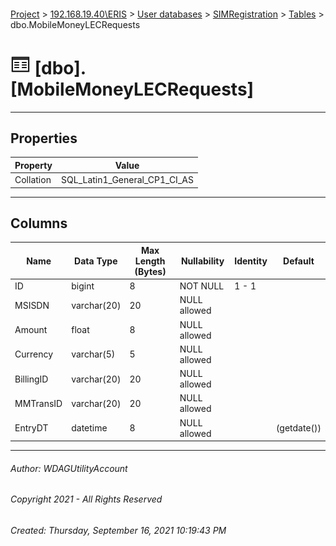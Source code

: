 #### 

[Project](../../../../index.md) > [192.168.19.40\\ERIS](../../../index.md) > [User databases](../../index.md) > [SIMRegistration](../index.md) > [Tables](Tables.md) > dbo.MobileMoneyLECRequests

# ![Tables](../../../../Images/Table32.png) [dbo].[MobileMoneyLECRequests]

---

## <a name="#properties"></a>Properties

| Property | Value |
|---|---|
| Collation | SQL_Latin1_General_CP1_CI_AS |


---

## <a name="#columns"></a>Columns

| Name | Data Type | Max Length (Bytes) | Nullability | Identity | Default |
|---|---|---|---|---|---|
| ID | bigint | 8 | NOT NULL | 1 - 1 |  |
| MSISDN | varchar(20) | 20 | NULL allowed |  |  |
| Amount | float | 8 | NULL allowed |  |  |
| Currency | varchar(5) | 5 | NULL allowed |  |  |
| BillingID | varchar(20) | 20 | NULL allowed |  |  |
| MMTransID | varchar(20) | 20 | NULL allowed |  |  |
| EntryDT | datetime | 8 | NULL allowed |  | (getdate()) |


---

###### Author:  WDAGUtilityAccount

###### Copyright 2021 - All Rights Reserved

###### Created: Thursday, September 16, 2021 10:19:43 PM

